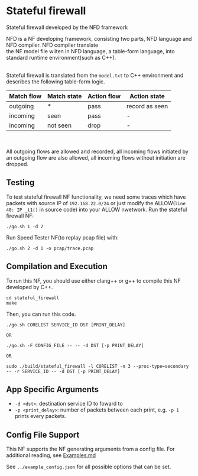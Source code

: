 Stateful firewall
==
Stateful firewall developed by the NFD framework


NFD is a NF developing framework, consisting two parts, NFD language and NFD compiler. NFD compiler translate <br>
the NF model file wiiten in NFD language, a table-form language, into standard runtime environment(such as C++).<br><br>


Stateful firewall is translated from the `model.txt` to C++ environment and describes the following table-form logic. <br>
  

**Match flow**      |**Match state**     | **Action flow**     | **Action state**            
 --------- | -----------  | ----------- |----------
 outgoing | * | pass | record as seen
 incoming | seen | pass | -
 incoming | not seen | drop | -  
 
 <br>
 
All outgoing flows are allowed and recorded, all incoming flows initiated by an outgoing flow are also allowed, all incoming flows without initiation are dropped. <br>
 

Testing
--

To test stateful firewall NF functionality, we need some traces which have packets with source IP of `192.168.22.0/24` or just modify the ALLOW(`line 40: IP _t1()` in source code) into your ALLOW nwetwork. Run the stateful firewall NF:

```
./go.sh 1 -d 2

```

Run Speed Tester NF(to replay pcap file) with:

```
./go.sh 2 -d 1 -o pcap/trace.pcap 

```


Compilation and Execution
--

To run this NF, you should use either clang++ or g++ to compile this NF developed by C++.

```
cd stateful_firewall
make

```

Then, you can run this code.

```
./go.sh CORELIST SERVICE_ID DST [PRINT_DELAY]

OR

./go.sh -F CONFIG_FILE -- -- -d DST [-p PRINT_DELAY]

OR

sudo ./build/stateful_firewall -l CORELIST -n 3 --proc-type=secondary -- -r SERVICE_ID -- -d DST [-p PRINT_DELAY]
```

App Specific Arguments
--
  - `-d <dst>`: destination service ID to foward to
  - `-p <print_delay>`: number of packets between each print, e.g. `-p 1` prints every packets.

Config File Support
--
This NF supports the NF generating arguments from a config file. For additional reading, see [Examples.md](../../docs/Examples.md)

See `../example_config.json` for all possible options that can be set.
